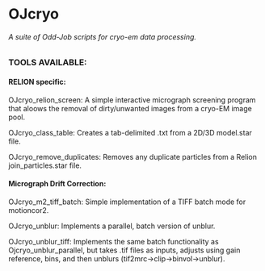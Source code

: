 # OJcryo
###### A suite of Odd-Job scripts for cryo-em data processing.

### TOOLS AVAILABLE:

#### RELION specific:

OJcryo_relion_screen: A simple interactive micrograph screening program that aloows the removal of dirty/unwanted images from a cryo-EM image pool.

OJcryo_class_table: Creates a tab-delimited .txt from a 2D/3D model.star file.

OJcryo_remove_duplicates: Removes any duplicate particles from a Relion join_particles.star file.


#### Micrograph Drift Correction:

OJcryo_m2_tiff_batch: Simple implementation of a TIFF batch mode for motioncor2.

OJcryo_unblur: Implements a parallel, batch version of unblur.

OJcryo_unblur_tiff: Implements the same batch functionality as Ojcryo_unblur_parallel, but takes .tif files as inputs, adjusts using gain reference, bins, and then unblurs (tif2mrc->clip->binvol->unblur).
